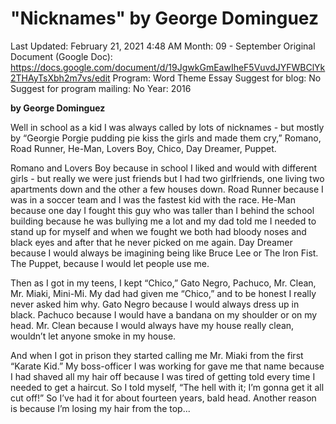 # "Nicknames" by George Dominguez

Last Updated: February 21, 2021 4:48 AM
Month: 09 - September
Original Document (Google Doc): https://docs.google.com/document/d/19JgwkGmEawIheF5VuvdJYFWBClYk2THAyTsXbh2m7vs/edit
Program: Word Theme Essay
Suggest for blog: No
Suggest for program mailing: No
Year: 2016

**by George Dominguez**

Well in school as a kid I was always called by lots of nicknames - but mostly by “Georgie Porgie pudding pie kiss the girls and made them cry,” Romano, Road Runner, He-Man, Lovers Boy, Chico, Day Dreamer, Puppet.

Romano and Lovers Boy because in school I liked and would with different girls - but really we were just friends but I had two girlfriends, one living two apartments down and the other a few houses down. Road Runner because I was in a soccer team and I was the fastest kid with the race. He-Man because one day I fought this guy who was taller than I behind the school building because he was bullying me a lot and my dad told me I needed to stand up for myself and when we fought we both had bloody noses and black eyes and after that he never picked on me again. Day Dreamer because I would always be imagining being like Bruce Lee or The Iron Fist. The Puppet, because I would let people use me.

Then as I got in my teens, I kept “Chico,” Gato Negro, Pachuco, Mr. Clean, Mr. Miaki, Mini-Mi. My dad had given me “Chico,” and to be honest I really never asked him why. Gato Negro because I would always dress up in black. Pachuco because I would have a bandana on my shoulder or on my head. Mr. Clean because I would always have my house really clean, wouldn’t let anyone smoke in my house.

And when I got in prison they started calling me Mr. Miaki from the first “Karate Kid.” My boss-officer I was working for gave me that name because I had shaved all my hair off because I was tired of getting told every time I needed to get a haircut. So I told myself, “The hell with it; I’m gonna get it all cut off!” So I’ve had it for about fourteen years, bald head. Another reason is because I’m losing my hair from the top...